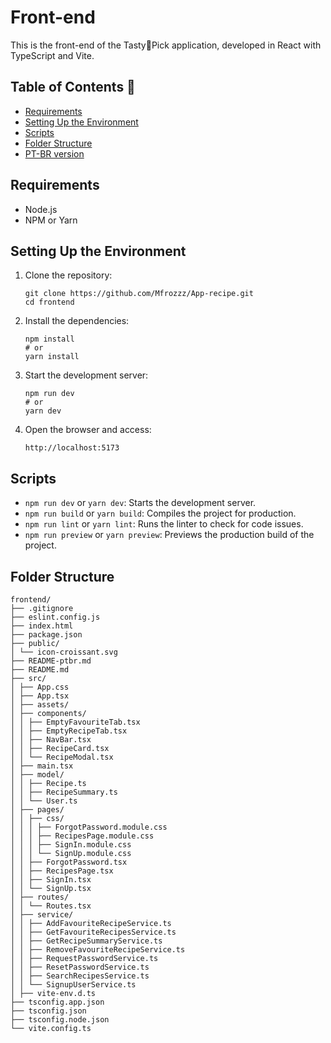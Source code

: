# Front-end

This is the front-end of the Tasty🥐Pick application, developed in React with TypeScript and Vite.

## Table of Contents 📄
* [Requirements](#requirements)
* [Setting Up the Environment](#setting-up-the-environment)
* [Scripts](#scripts)
* [Folder Structure](#folder-structure)
* [PT-BR version](https://github.com/Mfrozzz/App-recipe/blob/master/frontend/README-ptbr.md)

## <span id="requirements">Requirements</span>

- Node.js
- NPM or Yarn

## <span id="setting-up-the-environment">Setting Up the Environment</span>

1. Clone the repository:
    ```shell
    git clone https://github.com/Mfrozzz/App-recipe.git
    cd frontend
    ```

2. Install the dependencies:
    ```shell
    npm install
    # or
    yarn install
    ```

3. Start the development server:
    ```shell
    npm run dev
    # or
    yarn dev
    ```

4. Open the browser and access:
    ```
    http://localhost:5173
    ```

## <span id="scripts">Scripts</span>

- `npm run dev` or `yarn dev`: Starts the development server.
- `npm run build` or `yarn build`: Compiles the project for production.
- `npm run lint` or `yarn lint`: Runs the linter to check for code issues.
- `npm run preview` or `yarn preview`: Previews the production build of the project.

## <span id="folder-structure">Folder Structure</span>
```
frontend/ 
├── .gitignore 
├── eslint.config.js 
├── index.html 
├── package.json 
├── public/ 
│ └── icon-croissant.svg 
├── README-ptbr.md 
├── README.md 
├── src/ 
│ ├── App.css 
│ ├── App.tsx 
│ ├── assets/ 
│ ├── components/ 
│ │ ├── EmptyFavouriteTab.tsx 
│ │ ├── EmptyRecipeTab.tsx 
│ │ ├── NavBar.tsx 
│ │ ├── RecipeCard.tsx 
│ │ └── RecipeModal.tsx 
│ ├── main.tsx 
│ ├── model/ 
│ │ ├── Recipe.ts 
│ │ ├── RecipeSummary.ts 
│ │ └── User.ts 
│ ├── pages/ 
│ │ ├── css/ 
│ │ │ ├── ForgotPassword.module.css 
│ │ │ ├── RecipesPage.module.css 
│ │ │ ├── SignIn.module.css 
│ │ │ └── SignUp.module.css 
│ │ ├── ForgotPassword.tsx 
│ │ ├── RecipesPage.tsx 
│ │ ├── SignIn.tsx 
│ │ └── SignUp.tsx 
│ ├── routes/ 
│ │ └── Routes.tsx 
│ ├── service/ 
│ │ ├── AddFavouriteRecipeService.ts 
│ │ ├── GetFavouriteRecipesService.ts 
│ │ ├── GetRecipeSummaryService.ts 
│ │ ├── RemoveFavouriteRecipeService.ts 
│ │ ├── RequestPasswordService.ts 
│ │ ├── ResetPasswordService.ts 
│ │ ├── SearchRecipesService.ts 
│ │ └── SignupUserService.ts 
│ ├── vite-env.d.ts 
├── tsconfig.app.json 
├── tsconfig.json 
├── tsconfig.node.json 
└── vite.config.ts
```